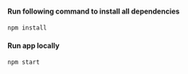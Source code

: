 #### Run following command to install all dependencies
	npm install

#### Run app locally
	npm start